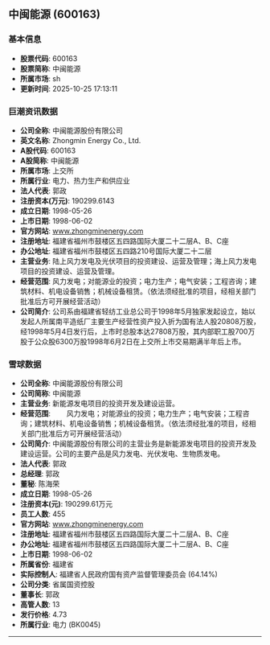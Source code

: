 ## 中闽能源 (600163)

### 基本信息

- **股票代码**: 600163
- **股票简称**: 中闽能源
- **所属市场**: sh
- **更新时间**: 2025-10-25 17:13:11

### 巨潮资讯数据

- **公司全称**: 中闽能源股份有限公司
- **英文名称**: Zhongmin Energy Co., Ltd.
- **A股代码**: 600163
- **A股简称**: 中闽能源
- **所属市场**: 上交所
- **所属行业**: 电力、热力生产和供应业
- **法人代表**: 郭政
- **注册资本(万元)**: 190299.6143
- **成立日期**: 1998-05-26
- **上市日期**: 1998-06-02
- **官方网站**: www.zhongminenergy.com
- **注册地址**: 福建省福州市鼓楼区五四路国际大厦二十二层A、B、C座
- **办公地址**: 福建省福州市鼓楼区五四路210号国际大厦二十二层
- **主营业务**: 陆上风力发电及光伏项目的投资建设、运营及管理；海上风力发电项目的投资建设、运营及管理。
- **经营范围**: 风力发电；对能源业的投资；电力生产；电气安装；工程咨询；建筑材料、机电设备销售；机械设备租赁。（依法须经批准的项目，经相关部门批准后方可开展经营活动）
- **公司简介**: 公司系由福建省轻纺工业总公司于1998年5月独家发起设立，始以发起人所属南平造纸厂主要生产经营性资产投入折为国有法人股20808万股，经1998年5月4日发行后，上市时总股本达27808万股，其内部职工股700万股于公众股6300万股1998年6月2日在上交所上市交易期满半年后上市。

### 雪球数据

- **公司全称**: 中闽能源股份有限公司
- **公司简称**: 中闽能源
- **主营业务**: 新能源发电项目的投资开发及建设运营。
- **经营范围**: 　　风力发电；对能源业的投资；电力生产；电气安装；工程咨询；建筑材料、机电设备销售；机械设备租赁。（依法须经批准的项目，经相关部门批准后方可开展经营活动）
- **公司简介**: 中闽能源股份有限公司的主营业务是新能源发电项目的投资开发及建设运营。公司的主要产品是风力发电、光伏发电、生物质发电。
- **法人代表**: 郭政
- **总经理**: 郭政
- **董秘**: 陈海荣
- **成立日期**: 1998-05-26
- **注册资本(元)**: 190299.61万元
- **员工人数**: 455
- **官方网站**: www.zhongminenergy.com
- **注册地址**: 福建省福州市鼓楼区五四路国际大厦二十二层A、B、C座
- **办公地址**: 福建省福州市鼓楼区五四路国际大厦二十二层A、B、C座
- **上市日期**: 1998-06-02
- **所属省份**: 福建省
- **实际控制人**: 福建省人民政府国有资产监督管理委员会 (64.14%)
- **公司分类**: 省属国资控股
- **董事长**: 郭政
- **高管人数**: 13
- **发行价格**: 4.73
- **所属行业**: 电力 (BK0045)

---